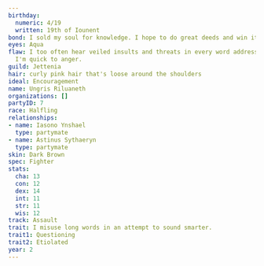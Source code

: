 ```yaml
---
birthday:
  numeric: 4/19
  written: 19th of Iounent
bond: I sold my soul for knowledge. I hope to do great deeds and win it back.
eyes: Aqua
flaw: I too often hear veiled insults and threats in every word addressed to me, and
  I'm quick to anger.
guild: Jettenia
hair: curly pink hair that's loose around the shoulders
ideal: Encouragement
name: Ungris Riluaneth
organizations: []
partyID: 7
race: Halfling
relationships:
- name: Iasono Ynshael
  type: partymate
- name: Astinus Sythaeryn
  type: partymate
skin: Dark Brown
spec: Fighter
stats:
  cha: 13
  con: 12
  dex: 14
  int: 11
  str: 11
  wis: 12
track: Assault
trait: I misuse long words in an attempt to sound smarter.
trait1: Questioning
trait2: Etiolated
year: 2
---
```

